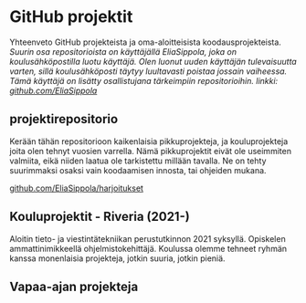 # GitHub projektit
Yhteenveto GitHub projekteista ja oma-aloitteisista koodausprojekteista.
*Suurin osa repositorioista on käyttäjällä EliaSippola, joka on koulusähköpostilla luotu käyttäjä. Olen luonut uuden käyttäjän tulevaisuutta varten, sillä koulusähköposti täytyy luultavasti poistaa jossain vaiheessa. Tämä käyttäjä on lisätty osallistujana tärkeimpiin repositorioihin. linkki: [github.com/EliaSippola](https://github.com/EliaSippola)*

## projektirepositorio
Kerään tähän repositorioon kaikenlaisia pikkuprojekteja, ja kouluprojekteja joita olen tehnyt vuosien varrella. Nämä pikkuprojektit eivät ole useimmiten valmiita, eikä niiden laatua ole tarkistettu millään tavalla. Ne on tehty suurimmaksi osaksi vain koodaamisen innosta, tai ohjeiden mukana.

[github.com/EliaSippola/harjoitukset](https://github.com/EliaSippola/harjoitukset)

## Kouluprojektit - Riveria (2021-)
Aloitin tieto- ja viestintätekniikan perustutkinnon 2021 syksyllä. Opiskelen ammattinimikkeellä ohjelmistokehittäjä. Koulussa olemme tehneet ryhmän kanssa monenlaisia projekteja, jotkin suuria, jotkin pieniä.


## Vapaa-ajan projekteja

